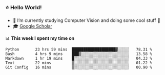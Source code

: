 ### ⭐️ Hello World!

<!--
**hologerry/hologerry** is a ✨ _special_ ✨ repository because its `README.md` (this file) appears on your GitHub profile.

Here are some ideas to get you started:

- 🔭 I’m currently working and studying on Computer Vision
- 🌱 I’m currently learning at Peking University
- 💬 Ask me about 
- 📫 How to reach me: E-mail
- 😄 Pronouns: he/his
- ⚡ Fun fact: Music is the Power
-->


- 🔭 I’m currently studying Computer Vision and doing some cool stuff 🤖
- 🎓 [Google Scholar](https://scholar.google.com/citations?user=3ykqW9wAAAAJ&hl=en)


📊 **This week I spent my time on**

<!--START_SECTION:waka-->
```text
Python       23 hrs 59 mins  ███████████████████▓░░░░░   78.31 % 
Bash         4 hrs 9 mins    ███▒░░░░░░░░░░░░░░░░░░░░░   13.58 % 
Markdown     1 hr 19 mins    █░░░░░░░░░░░░░░░░░░░░░░░░   04.33 % 
Text         22 mins         ▒░░░░░░░░░░░░░░░░░░░░░░░░   01.22 % 
Git Config   16 mins         ▒░░░░░░░░░░░░░░░░░░░░░░░░   00.90 % 
```
<!--END_SECTION:waka-->
